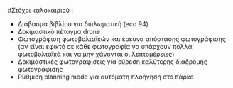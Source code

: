 #Στόχοι καλοκαιριού :

 - Διάβασμα βιβλίου για διπλωματική (eco 94)
 - Δοκιμαστικό πέταγμα drone
 - Φωτογράφιση φωτοβολταϊκών και έρευνα απόστασης φωτογράφισης (αν είναι εφικτό σε κάθε φωτογραφία να υπάρχουν πολλά φωτοβολταϊκά και να μην χάνονται οι λεπτομέρειες)
 - Δοκιμαστικές φωτογραφίσεις για εύρεση καλύτερης διαδρομής φωτογράφισης
 - Ρύθμιση planning mode για αυτόματη πλοήγηση στο πάρκο 
